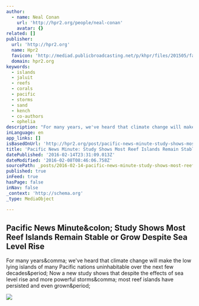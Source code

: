 ```yaml
---
author:
  - name: Neal Conan
    url: 'http://hpr2.org/people/neal-conan'
    avatar: {}
related: []
publisher:
  url: 'http://hpr2.org'
  name: Hpr2
  favicon: 'http://mediad.publicbroadcasting.net/p/khpr/files/201505/favicon_fid.ico'
  domain: hpr2.org
keywords:
  - islands
  - jaluit
  - reefs
  - corals
  - pacific
  - storms
  - sand
  - kench
  - co-authors
  - ophelia
description: "For many years, we've heard that climate change will make the low lying islands of many Pacific nations uninhabitable over the next few decades. Now a new study shows that despite the effects of sea level rise and more powerful storms, most reef islands have persisted and even grown."
inLanguage: en
app_links: []
isBasedOnUrl: 'http://hpr2.org/post/pacific-news-minute-study-shows-most-reef-islands-remain-stable-or-grow-despite-sea-level-rise#stream/0'
title: 'Pacific News Minute: Study Shows Most Reef Islands Remain Stable or Grow Despite Sea Level Rise'
datePublished: '2016-02-14T23:31:09.013Z'
dateModified: '2016-02-08T08:46:06.758Z'
sourcePath: _posts/2016-02-14-pacific-news-minute-study-shows-most-reef-islands-remain-st.md
published: true
inFeed: true
hasPage: false
inNav: false
_context: 'http://schema.org'
_type: MediaObject

---
```

<article style=""><h1>Pacific News Minute&amp;colon; Study Shows Most Reef Islands Remain Stable or Grow Despite Sea Level Rise</h1><p>For many years&amp;comma; we've heard that climate change will make the low lying islands of many Pacific nations uninhabitable over the next few decades&amp;period; Now a new study shows that despite the effects of sea level rise and more powerful storms&amp;comma; most reef islands have persisted and even grown&amp;period;</p><img src="http://mediad.publicbroadcasting.net/p/khpr/files/styles/medium/public/201601/7126287467_9e2b3719a9_z.jpg" /></article>